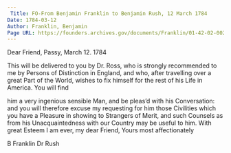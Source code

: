 ```yaml
---
 Title: FO-From Benjamin Franklin to Benjamin Rush, 12 March 1784
Date: 1784-03-12
Author: Franklin, Benjamin
Page URL: https://founders.archives.gov/documents/Franklin/01-42-02-0026
---
```



Dear Friend,
Passy, March 12. 1784

This will be delivered to you by Dr. Ross, who is strongly recommended to me by Persons of Distinction in England, and who, after travelling over a great Part of the World, wishes to fix himself for the rest of his Life in America. You will find

him a very ingenious sensible Man, and be pleas’d with his Conversation: and you will therefore excuse my requesting for him those Civilities which you have a Pleasure in showing to Strangers of Merit, and such Counsels as from his Unacquaintedness with our Country may be useful to him. With great Esteem I am ever, my dear Friend, Yours most affectionately

B Franklin
Dr Rush


